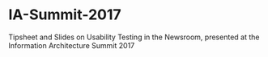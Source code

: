 # IA-Summit-2017
Tipsheet and Slides on Usability Testing in the Newsroom, presented at the Information Architecture Summit 2017
